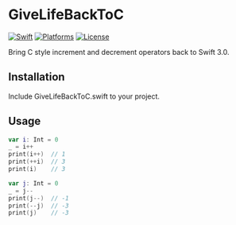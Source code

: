# GiveLifeBackToC
[![Swift](https://img.shields.io/badge/swift-3.0-orange.svg?style=flat)](https://developer.apple.com/swift/)
[![Platforms](https://img.shields.io/badge/platform-osx%20%7C%20linux-lightgrey.svg)](https://developer.apple.com/swift/)
[![License](https://img.shields.io/badge/license-MIT-71787A.svg)](https://tldrlegal.com/license/mit-license)

Bring C style increment and decrement operators back to Swift 3.0.

## Installation

Include GiveLifeBackToC.swift to your project.

## Usage

```swift
var i: Int = 0
_ = i++
print(i++)  // 1
print(++i)  // 3
print(i)    // 3

var j: Int = 0
_ = j--
print(j--)  // -1
print(--j)  // -3
print(j)    // -3
```
